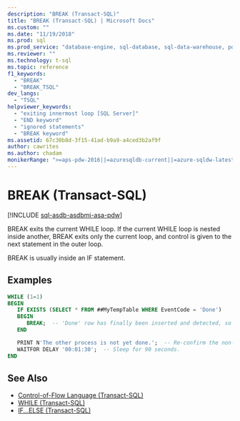 ```yaml
---
description: "BREAK (Transact-SQL)"
title: "BREAK (Transact-SQL) | Microsoft Docs"
ms.custom: ""
ms.date: "11/19/2018"
ms.prod: sql
ms.prod_service: "database-engine, sql-database, sql-data-warehouse, pdw"
ms.reviewer: ""
ms.technology: t-sql
ms.topic: reference
f1_keywords: 
  - "BREAK"
  - "BREAK_TSQL"
dev_langs: 
  - "TSQL"
helpviewer_keywords: 
  - "exiting innermost loop [SQL Server]"
  - "END keyword"
  - "ignored statements"
  - "BREAK keyword"
ms.assetid: 67c30b8d-3f15-41ad-b9a9-a4ced3b2af9f
author: cawrites
ms.author: chadam
monikerRange: ">=aps-pdw-2016||=azuresqldb-current||=azure-sqldw-latest||>=sql-server-2016||>=sql-server-linux-2017||=azuresqldb-mi-current"
---
```

# BREAK (Transact-SQL)
[!INCLUDE [sql-asdb-asdbmi-asa-pdw](../../includes/applies-to-version/sql-asdb-asdbmi-asa-pdw.md)]

BREAK exits the current WHILE loop. If the current WHILE loop is nested inside another, BREAK exits only the current loop, and control is given to the next statement in the outer loop.

BREAK is usually inside an IF statement.

## Examples

```sql
WHILE (1=1)
BEGIN
   IF EXISTS (SELECT * FROM ##MyTempTable WHERE EventCode = 'Done')
   BEGIN
      BREAK;  -- 'Done' row has finally been inserted and detected, so end this loop.
   END

   PRINT N'The other process is not yet done.';  -- Re-confirm the non-done status to the console.
   WAITFOR DELAY '00:01:30';  -- Sleep for 90 seconds.
END
```

## See Also

- [Control-of-Flow Language &#40;Transact-SQL&#41;](~/t-sql/language-elements/control-of-flow.md)
- [WHILE &#40;Transact-SQL&#41;](../../t-sql/language-elements/while-transact-sql.md)
- [IF...ELSE &#40;Transact-SQL&#41;](../../t-sql/language-elements/if-else-transact-sql.md)

